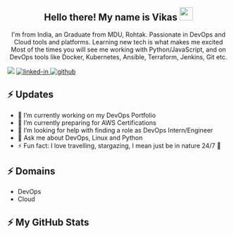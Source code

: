 
<h2 align="center">Hello there! My name is Vikas <img src="https://media.giphy.com/media/hvRJCLFzcasrR4ia7z/giphy.gif" width="30px"/></h2>
<p align="center">I'm from India, an Graduate from MDU, Rohtak. Passionate in DevOps and Cloud tools and platforms. Learning new tech is what makes me excited
Most of the times you will see me working with Python/JavaScript, and on DevOps tools like Docker, Kubernetes, Ansible, Terraform, Jenkins, Git etc.

<div id="badges">
  <a target="_blank">
    <img src="https://img.shields.io/badge/-Gmail-d14836?style=flat-square&logo=Gmail&logoColor=white&link=mailto:vrwt22@gmail.com" />
  </a>
  <a href="https://linkedin.com/in/vikas-rwt" target="_blank">
    <img src="https://img.shields.io/badge/-LinkedIn-blue?style=flat-square&logo=Linkedin&logoColor=white" alt="linked-in" />
  </a>
  <a href="https://github.com/vikas-rwt" target="_blank">
    <img src="http://img.shields.io/badge/-Github-black?style=flat-square&logo=github" alt="github"/>
  </a>
</div>

## ⚡ Updates

- 🔭 I’m currently working on my DevOps Portfolio <br/>
- 🌱 I’m currently preparing for AWS Certifications <br/>
- 👯 I’m looking for help with finding a role as DevOps Intern/Engineer<br/>
- 💬 Ask me about DevOps, Linux and Python <br/>
- ⚡ Fun fact: I love travelling, stargazing, I mean just be in nature 24/7 🥰<br/>

## ⚡ Domains
- DevOps
- Cloud


## ⚡ My GitHub Stats



